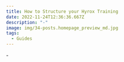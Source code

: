 ```yaml
---
title: How to Structure your Hyrox Training
date: 2022-11-24T12:36:36.667Z
description: "-"
image: img/34-posts.homepage_preview_md.jpg
tags:
  - Guides
---
```

\-